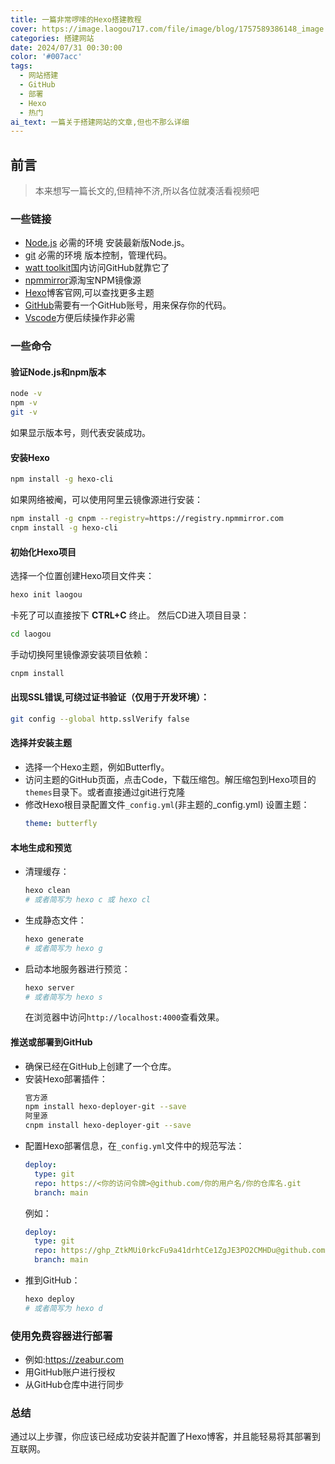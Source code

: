 ```yaml
---
title: 一篇非常啰嗦的Hexo搭建教程
cover: https://image.laogou717.com/file/image/blog/1757589386148_image.png
categories: 搭建网站
date: 2024/07/31 00:30:00
color: '#007acc'
tags:
  - 网站搭建
  - GitHub
  - 部署
  - Hexo
  - 热门
ai_text: 一篇关于搭建网站的文章,但也不那么详细
---
```

## 前言

>本来想写一篇长文的,但精神不济,所以各位就凑活看视频吧

### 一些链接
- [Node.js](https://nodejs.org/) 必需的环境 安装最新版Node.js。
- [git](http://git-scm.com/) 必需的环境 版本控制，管理代码。
- [watt toolkit](https://watt-toolkit.org/)国内访问GitHub就靠它了
- [npmmirror](https://npmmirror.com/)源淘宝NPM镜像源
- [Hexo](https://hexo.io)博客官网,可以查找更多主题
- [GitHub](GitHub.conm)需要有一个GitHub账号，用来保存你的代码。
- [Vscode](https://code.visualstudio.com/)方便后续操作非必需

### 一些命令
#### 验证Node.js和npm版本
  ```bash
  node -v
  npm -v
  git -v
  ```
  如果显示版本号，则代表安装成功。
#### 安装Hexo
  ```bash
  npm install -g hexo-cli
  ```
  如果网络被阉，可以使用阿里云镜像源进行安装：
  ```bash
  npm install -g cnpm --registry=https://registry.npmmirror.com
  cnpm install -g hexo-cli
  ```

#### 初始化Hexo项目
  选择一个位置创建Hexo项目文件夹：
  ```bash
  hexo init laogou
  ```
  卡死了可以直接按下 **CTRL+C** 终止。
  然后CD进入项目目录：
  ```bash
  cd laogou
  ```
  手动切换阿里镜像源安装项目依赖：
  ```bash
  cnpm install
  ```

#### 出现SSL错误,可绕过证书验证（仅用于开发环境）：
  ```bash
  git config --global http.sslVerify false
  ```

#### 选择并安装主题
- 选择一个Hexo主题，例如Butterfly。
- 访问主题的GitHub页面，点击Code，下载压缩包。解压缩包到Hexo项目的`themes`目录下。或者直接通过git进行克隆
- 修改Hexo根目录配置文件`_config.yml`(非主题的_config.yml)
设置主题：
  ```yaml
  theme: butterfly
  ```

#### 本地生成和预览
- 清理缓存：
  ```bash
  hexo clean
  # 或者简写为 hexo c 或 hexo cl
  ```
- 生成静态文件：
  ```bash
  hexo generate
  # 或者简写为 hexo g
  ```
- 启动本地服务器进行预览：
  ```bash
  hexo server
  # 或者简写为 hexo s
  ```
  在浏览器中访问`http://localhost:4000`查看效果。

#### 推送或部署到GitHub
- 确保已经在GitHub上创建了一个仓库。
- 安装Hexo部署插件：
  ```bash
  官方源
  npm install hexo-deployer-git --save  
  阿里源
  cnpm install hexo-deployer-git --save
  ```
- 配置Hexo部署信息，在`_config.yml`文件中的规范写法：
  ```yaml
  deploy:
    type: git
    repo: https://<你的访问令牌>@github.com/你的用户名/你的仓库名.git
    branch: main
  ```
  例如：
  ```yaml
  deploy:
    type: git
    repo: https://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@github.com/GGB60/blog.git
    branch: main
  ```
- 推到GitHub：
  ```bash
  hexo deploy
  # 或者简写为 hexo d
  ```


### 使用免费容器进行部署
- 例如:https://zeabur.com
- 用GitHub账户进行授权 
- 从GitHub仓库中进行同步

### 总结
通过以上步骤，你应该已经成功安装并配置了Hexo博客，并且能轻易将其部署到互联网。
